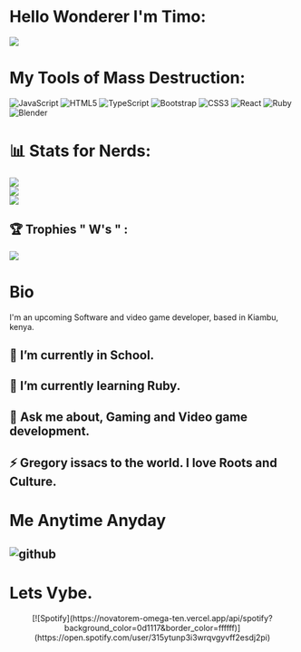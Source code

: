 
#  Hello Wonderer I'm Timo:

[![](https://visitcount.itsvg.in/api?id=CHALTICA&label=Stalkers&pretty=true)](https://visitcount.itsvg.in)

# My Tools of Mass Destruction:

![JavaScript](https://img.shields.io/badge/javascript-%23323330.svg?style=for-the-badge&logo=javascript&logoColor=%23F7DF1E) ![HTML5](https://img.shields.io/badge/html5-%23E34F26.svg?style=for-the-badge&logo=html5&logoColor=white) ![TypeScript](https://img.shields.io/badge/typescript-%23007ACC.svg?style=for-the-badge&logo=typescript&logoColor=white) ![Bootstrap](https://img.shields.io/badge/bootstrap-%23563D7C.svg?style=for-the-badge&logo=bootstrap&logoColor=white) ![CSS3](https://img.shields.io/badge/css3-%231572B6.svg?style=for-the-badge&logo=css3&logoColor=white) ![React](https://img.shields.io/badge/react-%2320232a.svg?style=for-the-badge&logo=react&logoColor=%2361DAFB) ![Ruby](https://img.shields.io/badge/ruby-%23CC342D.svg?style=for-the-badge&logo=ruby&logoColor=white) ![Blender](https://img.shields.io/badge/blender-%23F5792A.svg?style=for-the-badge&logo=blender&logoColor=white)
# 📊 Stats for Nerds:
![](https://github-readme-stats.vercel.app/api?username=Timothykagondu&theme=dark&hide_border=false&include_all_commits=false&count_private=false)<br/>
![](https://github-readme-streak-stats.herokuapp.com/?user=Timothykagondu&theme=dark&hide_border=false)<br/>
![](https://github-readme-stats.vercel.app/api/top-langs/?username=Timothykagondu&theme=dark&hide_border=false&include_all_commits=false&count_private=false&layout=compact)

## 🏆 Trophies " W's " :
![](https://github-profile-trophy.vercel.app/?username=Timothykagondu&theme=radical&no-frame=false&no-bg=true&margin-w=4)

# Bio
I'm an upcoming Software and video game developer, based in Kiambu, kenya.
## 🔭 I’m currently in School.
## 🌱 I’m currently learning Ruby.
## 💬 Ask me about, Gaming and Video game development.
## ⚡ Gregory issacs to the world. I love Roots and Culture.


# Me Anytime Anyday
![github](https://media2.giphy.com/media/4Zgy9QqzWU8C3ugvCa/giphy.webp?cid=ecf05e47drop3j1s0mc0ztbs0mvyru6f9mu6i5gwr1dadnhc&rid=giphy.webp&ct=g)
---
# Lets Vybe.
<div align ="center">
 [![Spotify](https://novatorem-omega-ten.vercel.app/api/spotify?background_color=0d1117&border_color=ffffff)](https://open.spotify.com/user/315ytunp3i3wrqvgyvff2esdj2pi)
</div>
<!-- Proudly created with GPRM ( https://gprm.itsvg.in ) -->
